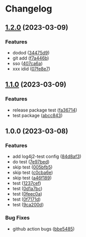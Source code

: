 # Changelog

## [1.2.0](https://github.com/hks2002/test/compare/v1.1.0...v1.2.0) (2023-03-09)


### Features

* dodod ([34475d9](https://github.com/hks2002/test/commit/34475d9de1a0b27bf514314cbe40e67a11170a0a))
* git add ([f7a446b](https://github.com/hks2002/test/commit/f7a446bb4464732501454a533224b3cef610650e))
* sso ([407ca6a](https://github.com/hks2002/test/commit/407ca6a314279cb0d26955dd1837ed22277b170a))
* xxx idid ([07fe8e7](https://github.com/hks2002/test/commit/07fe8e79ab343af96ed355551ed500c1a5fef2bc))

## [1.1.0](https://github.com/hks2002/test/compare/v1.0.0...v1.1.0) (2023-03-09)


### Features

* release package test ([fa36714](https://github.com/hks2002/test/commit/fa36714ad1993d6a621ba6e70b6712d1c74a414a))
* test package ([abcc843](https://github.com/hks2002/test/commit/abcc843930ef82b2611d84700a15546748829721))

## 1.0.0 (2023-03-08)


### Features

* add log4j2-test config ([84d8af3](https://github.com/hks2002/test/commit/84d8af3a7e4a4b3b3bf9647da7f3690da9814165))
* do test ([7e97bed](https://github.com/hks2002/test/commit/7e97bedfa0149de2cdb50c1757b03905ac2c9dfa))
* skip test ([005bfb5](https://github.com/hks2002/test/commit/005bfb51d0e4c9eec62a01e59fd77b209797b50a))
* skip test ([c0cba6e](https://github.com/hks2002/test/commit/c0cba6eec7d0195160c00af4f61d81eda568dec0))
* skip test ([a46f189](https://github.com/hks2002/test/commit/a46f189d1c016e3b2600b5e9cf6e510ee960a2e9))
* test ([1237cef](https://github.com/hks2002/test/commit/1237cef9942dc2e4fbbd529ac0e8e0d5399022db))
* test ([0d1a7bc](https://github.com/hks2002/test/commit/0d1a7bcb01b532787bd2f2fce16bd11680cdefc0))
* test ([0feec0a](https://github.com/hks2002/test/commit/0feec0a71b34a56bcc02779206acc1227a55b074))
* test ([0f7171d](https://github.com/hks2002/test/commit/0f7171d3f0b075591009a9a0ac77dfe0b699b450))
* test ([9ca200d](https://github.com/hks2002/test/commit/9ca200d8ec673b48c206b78de9cc3ccd49d9a10a))


### Bug Fixes

* github action bugs ([bbe5485](https://github.com/hks2002/test/commit/bbe5485aa87b9861cf14f5de83e9de13fdae8ae1))
